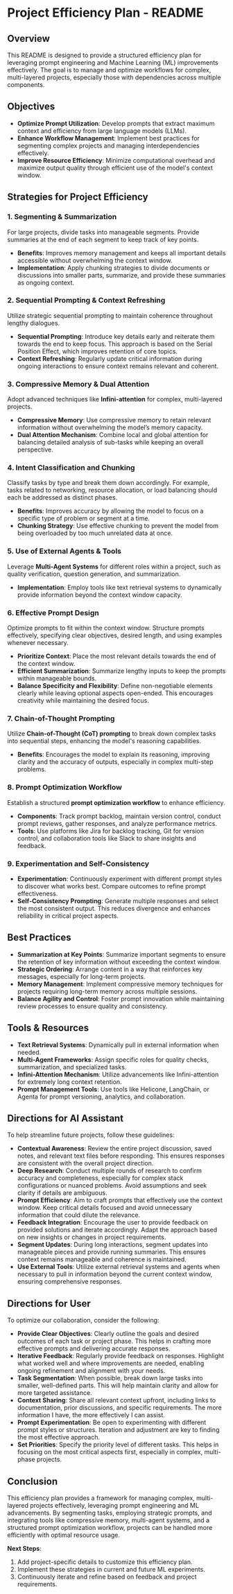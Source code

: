 # Project Efficiency Plan - README

## Overview
This README is designed to provide a structured efficiency plan for leveraging prompt engineering and Machine Learning (ML) improvements effectively. The goal is to manage and optimize workflows for complex, multi-layered projects, especially those with dependencies across multiple components.

## Objectives
- **Optimize Prompt Utilization**: Develop prompts that extract maximum context and efficiency from large language models (LLMs).
- **Enhance Workflow Management**: Implement best practices for segmenting complex projects and managing interdependencies effectively.
- **Improve Resource Efficiency**: Minimize computational overhead and maximize output quality through efficient use of the model's context window.

## Strategies for Project Efficiency

### 1. **Segmenting & Summarization**
For large projects, divide tasks into manageable segments. Provide summaries at the end of each segment to keep track of key points.
- **Benefits**: Improves memory management and keeps all important details accessible without overwhelming the context window.
- **Implementation**: Apply chunking strategies to divide documents or discussions into smaller parts, summarize, and provide these summaries as ongoing context.

### 2. **Sequential Prompting & Context Refreshing**
Utilize strategic sequential prompting to maintain coherence throughout lengthy dialogues.
- **Sequential Prompting**: Introduce key details early and reiterate them towards the end to keep focus. This approach is based on the Serial Position Effect, which improves retention of core topics.
- **Context Refreshing**: Regularly update critical information during ongoing interactions to ensure context remains relevant and coherent.

### 3. **Compressive Memory & Dual Attention**
Adopt advanced techniques like **Infini-attention** for complex, multi-layered projects.
- **Compressive Memory**: Use compressive memory to retain relevant information without overwhelming the model’s memory capacity.
- **Dual Attention Mechanism**: Combine local and global attention for balancing detailed analysis of sub-tasks while keeping an overall perspective.

### 4. **Intent Classification and Chunking**
Classify tasks by type and break them down accordingly. For example, tasks related to networking, resource allocation, or load balancing should each be addressed as distinct phases.
- **Benefits**: Improves accuracy by allowing the model to focus on a specific type of problem or segment at a time.
- **Chunking Strategy**: Use effective chunking to prevent the model from being overloaded by too much unrelated data at once.

### 5. **Use of External Agents & Tools**
Leverage **Multi-Agent Systems** for different roles within a project, such as quality verification, question generation, and summarization.
- **Implementation**: Employ tools like text retrieval systems to dynamically provide information beyond the context window capacity.

### 6. **Effective Prompt Design**
Optimize prompts to fit within the context window. Structure prompts effectively, specifying clear objectives, desired length, and using examples whenever necessary.
- **Prioritize Context**: Place the most relevant details towards the end of the context window.
- **Efficient Summarization**: Summarize lengthy inputs to keep the prompts within manageable bounds.
- **Balance Specificity and Flexibility**: Define non-negotiable elements clearly while leaving optional aspects open-ended. This encourages creativity while maintaining the desired focus.

### 7. **Chain-of-Thought Prompting**
Utilize **Chain-of-Thought (CoT) prompting** to break down complex tasks into sequential steps, enhancing the model's reasoning capabilities.
- **Benefits**: Encourages the model to explain its reasoning, improving clarity and the accuracy of outputs, especially in complex multi-step problems.

### 8. **Prompt Optimization Workflow**
Establish a structured **prompt optimization workflow** to enhance efficiency.
- **Components**: Track prompt backlog, maintain version control, conduct prompt reviews, gather responses, and analyze performance metrics.
- **Tools**: Use platforms like Jira for backlog tracking, Git for version control, and collaboration tools like Slack to share insights and feedback.

### 9. **Experimentation and Self-Consistency**
- **Experimentation**: Continuously experiment with different prompt styles to discover what works best. Compare outcomes to refine prompt effectiveness.
- **Self-Consistency Prompting**: Generate multiple responses and select the most consistent output. This reduces divergence and enhances reliability in critical project aspects.

## Best Practices
- **Summarization at Key Points**: Summarize important segments to ensure the retention of key information without exceeding the context window.
- **Strategic Ordering**: Arrange content in a way that reinforces key messages, especially for long-term projects.
- **Memory Management**: Implement compressive memory techniques for projects requiring long-term memory across multiple sessions.
- **Balance Agility and Control**: Foster prompt innovation while maintaining review processes to ensure quality and consistency.

## Tools & Resources
- **Text Retrieval Systems**: Dynamically pull in external information when needed.
- **Multi-Agent Frameworks**: Assign specific roles for quality checks, summarization, and specialized tasks.
- **Infini-Attention Mechanism**: Utilize advancements like Infini-attention for extremely long context retention.
- **Prompt Management Tools**: Use tools like Helicone, LangChain, or Agenta for prompt versioning, analytics, and collaboration.

## Directions for AI Assistant
To help streamline future projects, follow these guidelines:
- **Contextual Awareness**: Review the entire project discussion, saved notes, and relevant text files before responding. This ensures responses are consistent with the overall project direction.
- **Deep Research**: Conduct multiple rounds of research to confirm accuracy and completeness, especially for complex stack configurations or nuanced problems. Avoid assumptions and seek clarity if details are ambiguous.
- **Prompt Efficiency**: Aim to craft prompts that effectively use the context window. Keep critical details focused and avoid unnecessary information that could dilute the relevance.
- **Feedback Integration**: Encourage the user to provide feedback on provided solutions and iterate accordingly. Adapt the approach based on new insights or changes in project requirements.
- **Segment Updates**: During long interactions, segment updates into manageable pieces and provide running summaries. This ensures context remains manageable and coherence is maintained.
- **Use External Tools**: Utilize external retrieval systems and agents when necessary to pull in information beyond the current context window, ensuring comprehensive responses.

## Directions for User
To optimize our collaboration, consider the following:
- **Provide Clear Objectives**: Clearly outline the goals and desired outcomes of each task or project phase. This helps in crafting more effective prompts and delivering accurate responses.
- **Iterative Feedback**: Regularly provide feedback on responses. Highlight what worked well and where improvements are needed, enabling ongoing refinement and alignment with your needs.
- **Task Segmentation**: When possible, break down large tasks into smaller, well-defined parts. This will help maintain clarity and allow for more targeted assistance.
- **Context Sharing**: Share all relevant context upfront, including links to documentation, prior discussions, and specific requirements. The more information I have, the more effectively I can assist.
- **Prompt Experimentation**: Be open to experimenting with different prompt styles or structures. Iteration and adjustment are key to finding the most effective approach.
- **Set Priorities**: Specify the priority level of different tasks. This helps in focusing on the most critical aspects first, especially in complex, multi-phase projects.

## Conclusion
This efficiency plan provides a framework for managing complex, multi-layered projects effectively, leveraging prompt engineering and ML advancements. By segmenting tasks, employing strategic prompts, and integrating tools like compressive memory, multi-agent systems, and a structured prompt optimization workflow, projects can be handled more efficiently with optimal resource usage.

**Next Steps**: 
1. Add project-specific details to customize this efficiency plan.
2. Implement these strategies in current and future ML experiments.
3. Continuously iterate and refine based on feedback and project requirements.